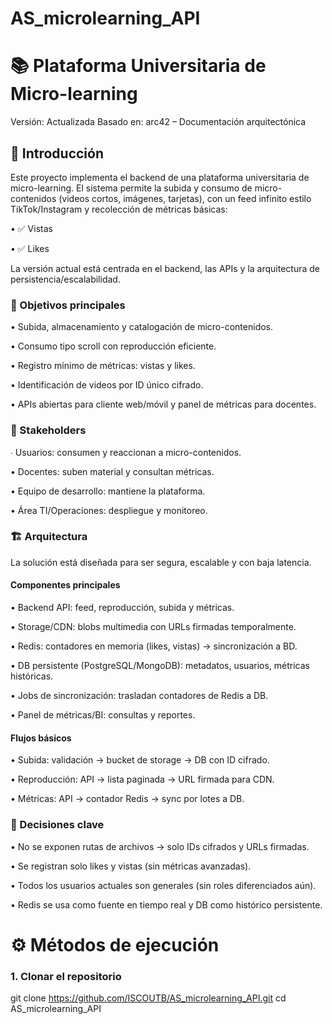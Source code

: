 # AS_microlearning_API
# 📚 Plataforma Universitaria de Micro-learning

Versión: Actualizada
Basado en: arc42 – Documentación arquitectónica

## 🚀 Introducción

Este proyecto implementa el backend de una plataforma universitaria de micro-learning.
El sistema permite la subida y consumo de micro-contenidos (videos cortos, imágenes, tarjetas), con un feed infinito estilo TikTok/Instagram y recolección de métricas básicas:

• ✅ Vistas

• ✅ Likes

La versión actual está centrada en el backend, las APIs y la arquitectura de persistencia/escalabilidad.

### 🎯 Objetivos principales

• Subida, almacenamiento y catalogación de micro-contenidos.

• Consumo tipo scroll con reproducción eficiente.

• Registro mínimo de métricas: vistas y likes.

• Identificación de videos por ID único cifrado.

• APIs abiertas para cliente web/móvil y panel de métricas para docentes.

### 👥 Stakeholders

∙ Usuarios: consumen y reaccionan a micro-contenidos.

• Docentes: suben material y consultan métricas.

• Equipo de desarrollo: mantiene la plataforma.

• Área TI/Operaciones: despliegue y monitoreo.

### 🏗️ Arquitectura

La solución está diseñada para ser segura, escalable y con baja latencia.

#### Componentes principales

• Backend API: feed, reproducción, subida y métricas.

• Storage/CDN: blobs multimedia con URLs firmadas temporalmente.

• Redis: contadores en memoria (likes, vistas) → sincronización a BD.

• DB persistente (PostgreSQL/MongoDB): metadatos, usuarios, métricas históricas.

• Jobs de sincronización: trasladan contadores de Redis a DB.

• Panel de métricas/BI: consultas y reportes.

#### Flujos básicos

• Subida: validación → bucket de storage → DB con ID cifrado.

• Reproducción: API → lista paginada → URL firmada para CDN.

• Métricas: API → contador Redis → sync por lotes a DB.

### 🔐 Decisiones clave

• No se exponen rutas de archivos → solo IDs cifrados y URLs firmadas.

• Se registran solo likes y vistas (sin métricas avanzadas).

• Todos los usuarios actuales son generales (sin roles diferenciados aún).

• Redis se usa como fuente en tiempo real y DB como histórico persistente.

# ⚙️ Métodos de ejecución
### 1. Clonar el repositorio
git clone https://github.com/ISCOUTB/AS_microlearning_API.git
cd AS_microlearning_API

